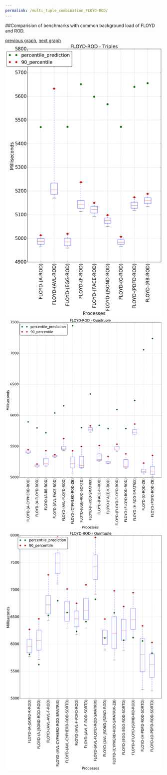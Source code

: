 ```yaml
---
permalink: /multi_tuple_combination_FLOYD-ROD/
---
```


##Comparision of benchmarks with common background load of FLOYD and ROD.

[previous graph](../multi_tuple_combination_FLOYD-RB/), [next graph](../multi_tuple_combination_FLOYD-SMATRIX/)
![graph figure](./images/triple/FLOYD/FLOYD-ROD_box.png)![graph figure](./images/quadruple/FLOYD/FLOYD-ROD_box.png)![graph figure](./images/quintuple/FLOYD/FLOYD-ROD_box.png)